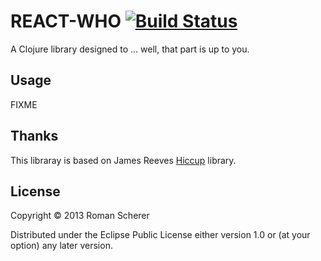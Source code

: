 # REACT-WHO [![Build Status](https://travis-ci.org/r0man/react-who.png)](https://travis-ci.org/r0man/react-who)

A Clojure library designed to ... well, that part is up to you.

## Usage

FIXME

## Thanks

This libraray is based on James Reeves [Hiccup](https://github.com/weavejester/hiccup) library.

## License

Copyright © 2013 Roman Scherer

Distributed under the Eclipse Public License either version 1.0 or (at
your option) any later version.
